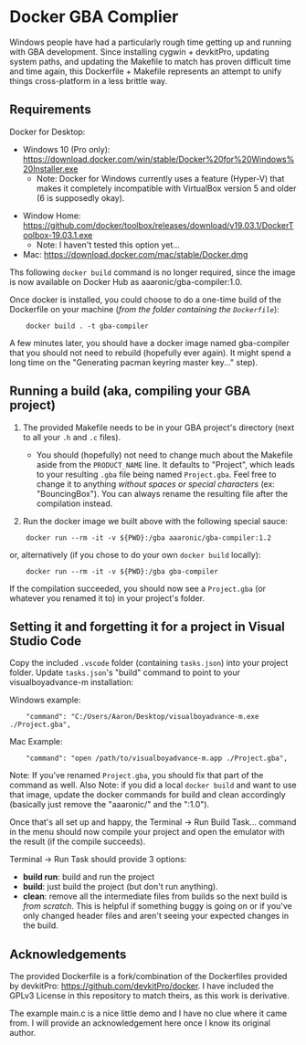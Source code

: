 # Docker GBA Complier
Windows people have had a particularly rough time getting up and running with GBA development.
Since installing cygwin + devkitPro, updating system paths, and updating the Makefile to match
has proven difficult time and time again, this Dockerfile + Makefile represents an attempt to
unify things cross-platform in a less brittle way.

## Requirements
Docker for Desktop:
* Windows 10 (Pro only): https://download.docker.com/win/stable/Docker%20for%20Windows%20Installer.exe
  - Note: Docker for Windows currently uses a feature (Hyper-V) that makes it completely incompatible with VirtualBox version 5 and older (6 is supposedly okay).
- Window Home: https://github.com/docker/toolbox/releases/download/v19.03.1/DockerToolbox-19.03.1.exe
  - Note: I haven't tested this option yet...
- Mac: https://download.docker.com/mac/stable/Docker.dmg

Ths following `docker build` command is no longer required, since the
image is now available on Docker Hub as aaaronic/gba-compiler:1.0.

Once docker is installed, you could choose to do a one-time build of the Dockerfile on your machine (*from the folder containing the `Dockerfile`*):

```
    docker build . -t gba-compiler
```
A few minutes later, you should have a docker image named gba-compiler that you should not
need to rebuild (hopefully ever again). It might spend a long time on the "Generating pacman
keyring master key..." step).

## Running a build (aka, compiling your GBA project)
1. The provided Makefile needs to be in your GBA project's directory (next to all your `.h` and
`.c` files).
   - You should (hopefully) not need to change much about the Makefile aside from the
`PRODUCT_NAME` line. It defaults to "Project", which leads to your resulting `.gba` file
being named `Project.gba`. Feel free to change it to anything _without spaces or special characters_ (ex: "BouncingBox"). You can always rename the resulting file after the compilation instead.

2. Run the docker image we built above with the following special sauce:

```
    docker run --rm -it -v ${PWD}:/gba aaaronic/gba-compiler:1.2
```
or, alternatively (if you chose to do your own `docker build` locally):
```
    docker run --rm -it -v ${PWD}:/gba gba-compiler
```

If the compilation succeeded, you should now see a `Project.gba` (or whatever you renamed it
to) in your project's folder.

## Setting it and forgetting it for a project in Visual Studio Code
Copy the included `.vscode` folder (containing `tasks.json`) into your project folder.
Update `tasks.json`'s "build" command to point to your visualboyadvance-m installation:

Windows example:
```
    "command": "C:/Users/Aaron/Desktop/visualboyadvance-m.exe ./Project.gba",
```
Mac Example:
```
    "command": "open /path/to/visualboyadvance-m.app ./Project.gba",
```

Note: If you've renamed `Project.gba`, you should fix that part of the command as well.
Also Note: if you did a local `docker build` and want to use that image,
update the docker commands for build and clean accordingly (basically
just remove the "aaaronic/" and the ":1.0").

Once that's all set up and happy, the Terminal -> Run Build Task... command in the menu
should now compile your project and open the emulator with the result (if the compile
succeeds).

Terminal -> Run Task should provide 3 options:
- **build run**: build and run the project
- **build**: just build the project (but don't run anything).
- **clean**: remove all the intermediate files from builds so the next build is _from
 scratch_. This is helpful if something buggy is going on or if you've only changed header
 files and aren't seeing your expected changes in the build.

## Acknowledgements
The provided Dockerfile is a fork/combination of the Dockerfiles provided by devkitPro:
https://github.com/devkitPro/docker. I have included the GPLv3 License in this repository
to match theirs, as this work is derivative.

The example main.c is a nice little demo and I have no clue where it came from. I will
provide an acknowledgement here once I know its original author.
